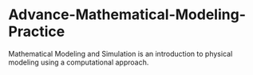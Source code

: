 # Advance-Mathematical-Modeling-Practice
Mathematical Modeling and Simulation is an introduction to physical modeling using a computational approach. 
